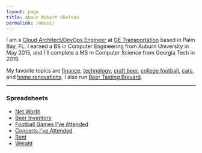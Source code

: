 ```yaml
---
layout: page
title: About Robert Skelton
permalink: /about/
---
```


I am a [Cloud Architect/DevOps Engineer](https://www.linkedin.com/in/robertjskelton/) at [GE Transportation](https://www.getransportation.com) based in Palm Bay, FL. I earned a BS in Computer Engineering from Auburn University in May 2015, and I'll complete a MS in Computer Science from Georgia Tech in  2019.  

My favorite topics are [finance](https://rskelton.com/category/finance/), [technology](https://rskelton.com/category/tech/), [craft beer](beertastingbrevard.com), [college football](https://rskelton.com/football), [cars](https://rskelton.com/category/cars/), and [home renovations](https://rskelton.com/category/renovations/). I also run [Beer Tasting Brevard](https://beertastingbrevard.com).

----
### Spreadsheets
* [Net Worth](https://rskelton.com/nw)
* [Beer Inventory](https://beertastingbrevard.com/beer.html)
* [Football Games I've Attended](https://rskelton.com/football)
* [Concerts I've Attended](https://rskelton.com/concerts)
* [Rent](https://rskelton.com/rent)
* [Weight](https://rskelton.com/weight)
